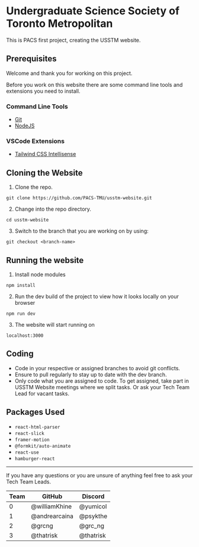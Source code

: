 # Undergraduate Science Society of Toronto Metropolitan
This is PACS first project, creating the USSTM website.

## Prerequisites
Welcome and thank you for working on this project.

Before you work on this website there are some command line tools and extensions you need to install.

### Command Line Tools
- [Git](https://git-scm.com/book/en/v2/Getting-Started-Installing-Git)
- [NodeJS](https://nodejs.org/en/download)

### VSCode Extensions
- [Tailwind CSS Intellisense](https://marketplace.visualstudio.com/items?itemName=bradlc.vscode-tailwindcss)

## Cloning the Website
1. Clone the repo.
```
git clone https://github.com/PACS-TMU/usstm-website.git
```
2. Change into the repo directory.
```
cd usstm-website
```
3. Switch to the branch that you are working on by using:
```
git checkout <branch-name>
```

## Running the website
1. Install node modules
```
npm install
```
2. Run the dev build of the project to view how it looks locally on your browser
```
npm run dev
```
3. The website will start running on
```
localhost:3000
```

## Coding
- Code in your respective or assigned branches to avoid git conflicts.
- Ensure to pull regularly to stay up to date with the dev branch.
- Only code what you are assigned to code. To get assigned, take part in USSTM Website meetings where we split tasks. Or ask your Tech Team Lead for vacant tasks.

## Packages Used
- `react-html-parser`
- `react-slick`
- `framer-motion`
- `@formkit/auto-animate`
- `react-use`
- `hamburger-react`


-----------------------------------------------------------

If you have any questions or you are unsure of anything feel free to ask your Tech Team Leads.

Team | GitHub | Discord
-|-|-
0 | @williamKhine | @yumicol
1 | @andrearcaina | @psykthe
2 | @grcng | @grc_ng
3 | @thatrisk | @thatrisk 
